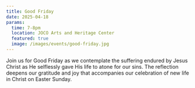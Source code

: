 ```yaml
---
title: Good Friday
date: 2025-04-18
params:
  time: 7-8pm
  location: JOCO Arts and Heritage Center
  featured: true
  image: /images/events/good-friday.jpg
---
```


Join us for Good Friday as we contemplate the suffering endured by Jesus Christ as He selflessly gave His life to atone for our sins. The reflection deepens our gratitude and joy that accompanies our celebration of new life in Christ on Easter Sunday.
